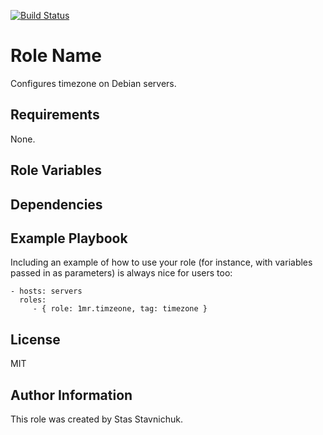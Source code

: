 [![Build Status](https://travis-ci.com/1mr/ansible-role-timezone.svg?branch=master)](https://travis-ci.com/1mr/ansible-role-timezone)

Role Name
=========

Configures timezone on Debian servers.

Requirements
------------
None.

Role Variables
--------------


Dependencies
------------


Example Playbook
----------------

Including an example of how to use your role (for instance, with variables passed in as parameters) is always nice for users too:

    - hosts: servers
      roles:
         - { role: 1mr.timzeone, tag: timezone }

License
-------

MIT

Author Information
------------------

This role was created by Stas Stavnichuk.
